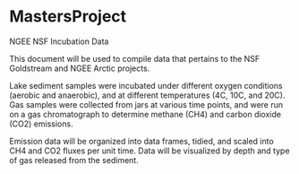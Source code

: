 # MastersProject
NGEE NSF Incubation Data

This document will be used to compile data that pertains to the NSF Goldstream and NGEE Arctic projects. 

Lake sediment samples were incubated under different oxygen conditions (aerobic and anaerobic), and at different temperatures (4C, 10C, and 20C). Gas samples were collected from jars at various time points, and were run on a gas chromatograph to determine methane (CH4) and carbon dioxide (CO2) emissions.

Emission data will be organized into data frames, tidied, and scaled into CH4 and CO2 fluxes per unit time. 
Data will be visualized by depth and type of gas released from the sediment.
